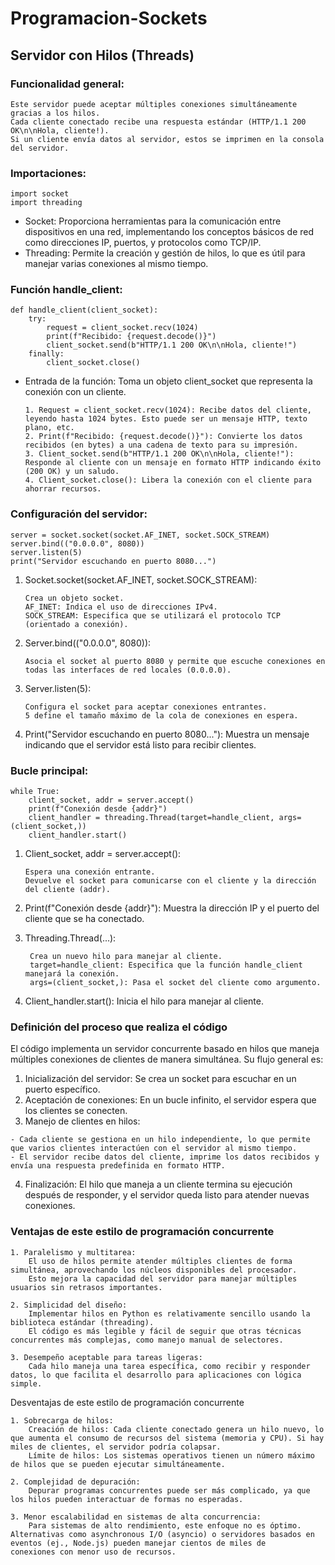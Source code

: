 # Programacion-Sockets

## Servidor con Hilos (Threads)

### Funcionalidad general:

    Este servidor puede aceptar múltiples conexiones simultáneamente gracias a los hilos.
    Cada cliente conectado recibe una respuesta estándar (HTTP/1.1 200 OK\n\nHola, cliente!).
    Si un cliente envía datos al servidor, estos se imprimen en la consola del servidor.
    
### Importaciones:

    import socket
    import threading

  - Socket: Proporciona herramientas para la comunicación entre dispositivos en una red, implementando los conceptos básicos de red como direcciones IP, puertos, y protocolos como TCP/IP.
  - Threading: Permite la creación y gestión de hilos, lo que es útil para manejar varias conexiones al mismo tiempo.
  
### Función handle_client:

    def handle_client(client_socket):
        try:
            request = client_socket.recv(1024)
            print(f"Recibido: {request.decode()}")
            client_socket.send(b"HTTP/1.1 200 OK\n\nHola, cliente!")
        finally:
            client_socket.close()

- Entrada de la función: Toma un objeto client_socket que representa la conexión con un cliente.

      1. Request = client_socket.recv(1024): Recibe datos del cliente, leyendo hasta 1024 bytes. Esto puede ser un mensaje HTTP, texto plano, etc.
      2. Print(f"Recibido: {request.decode()}"): Convierte los datos recibidos (en bytes) a una cadena de texto para su impresión.
      3. Client_socket.send(b"HTTP/1.1 200 OK\n\nHola, cliente!"): Responde al cliente con un mensaje en formato HTTP indicando éxito (200 OK) y un saludo.
      4. Client_socket.close(): Libera la conexión con el cliente para ahorrar recursos.
  
### Configuración del servidor:

    server = socket.socket(socket.AF_INET, socket.SOCK_STREAM)
    server.bind(("0.0.0.0", 8080))
    server.listen(5)
    print("Servidor escuchando en puerto 8080...")

1. Socket.socket(socket.AF_INET, socket.SOCK_STREAM):

       Crea un objeto socket.
       AF_INET: Indica el uso de direcciones IPv4.
       SOCK_STREAM: Especifica que se utilizará el protocolo TCP (orientado a conexión).

2. Server.bind(("0.0.0.0", 8080)):

       Asocia el socket al puerto 8080 y permite que escuche conexiones en todas las interfaces de red locales (0.0.0.0).
   
3. Server.listen(5):

       Configura el socket para aceptar conexiones entrantes.
       5 define el tamaño máximo de la cola de conexiones en espera.

4. Print("Servidor escuchando en puerto 8080..."): Muestra un mensaje indicando que el servidor está listo para recibir clientes.

### Bucle principal:

    while True:
        client_socket, addr = server.accept()
        print(f"Conexión desde {addr}")
        client_handler = threading.Thread(target=handle_client, args=(client_socket,))
        client_handler.start()

1. Client_socket, addr = server.accept():

       Espera una conexión entrante.
       Devuelve el socket para comunicarse con el cliente y la dirección del cliente (addr).

2. Print(f"Conexión desde {addr}"): Muestra la dirección IP y el puerto del cliente que se ha conectado.
   
3. Threading.Thread(...):

        Crea un nuevo hilo para manejar al cliente.
        target=handle_client: Especifica que la función handle_client manejará la conexión.
        args=(client_socket,): Pasa el socket del cliente como argumento.

4. Client_handler.start(): Inicia el hilo para manejar al cliente.

### Definición del proceso que realiza el código

El código implementa un servidor concurrente basado en hilos que maneja múltiples conexiones de clientes de manera simultánea. Su flujo general es:

  1. Inicialización del servidor: Se crea un socket para escuchar en un puerto específico.
  2. Aceptación de conexiones: En un bucle infinito, el servidor espera que los clientes se conecten.
  3. Manejo de clientes en hilos:

    - Cada cliente se gestiona en un hilo independiente, lo que permite que varios clientes interactúen con el servidor al mismo tiempo.
    - El servidor recibe datos del cliente, imprime los datos recibidos y envía una respuesta predefinida en formato HTTP.

  4. Finalización: El hilo que maneja a un cliente termina su ejecución después de responder, y el servidor queda listo para atender nuevas conexiones.

### Ventajas de este estilo de programación concurrente

    1. Paralelismo y multitarea:
        El uso de hilos permite atender múltiples clientes de forma simultánea, aprovechando los núcleos disponibles del procesador.
        Esto mejora la capacidad del servidor para manejar múltiples usuarios sin retrasos importantes.

    2. Simplicidad del diseño:
        Implementar hilos en Python es relativamente sencillo usando la biblioteca estándar (threading).
        El código es más legible y fácil de seguir que otras técnicas concurrentes más complejas, como manejo manual de selectores.

    3. Desempeño aceptable para tareas ligeras:
        Cada hilo maneja una tarea específica, como recibir y responder datos, lo que facilita el desarrollo para aplicaciones con lógica simple.

Desventajas de este estilo de programación concurrente

    1. Sobrecarga de hilos:
        Creación de hilos: Cada cliente conectado genera un hilo nuevo, lo que aumenta el consumo de recursos del sistema (memoria y CPU). Si hay miles de clientes, el servidor podría colapsar.
        Límite de hilos: Los sistemas operativos tienen un número máximo de hilos que se pueden ejecutar simultáneamente.

    2. Complejidad de depuración:
        Depurar programas concurrentes puede ser más complicado, ya que los hilos pueden interactuar de formas no esperadas.

    3. Menor escalabilidad en sistemas de alta concurrencia:
        Para sistemas de alto rendimiento, este enfoque no es óptimo. Alternativas como asynchronous I/O (asyncio) o servidores basados en eventos (ej., Node.js) pueden manejar cientos de miles de           conexiones con menor uso de recursos.

